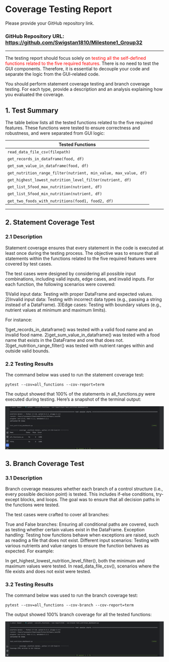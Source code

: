 # Coverage Testing Report

Please provide your GitHub repository link.
### GitHub Repository URL: https://github.com/Swigstan1810/Milestone1_Group32

---

The testing report should focus solely on <span style="color:red"> testing all the self-defined functions related to 
the five required features.</span> There is no need to test the GUI components. Therefore, it is essential to decouple your code and separate the logic from the GUI-related code.

You should perform statement coverage testing and branch coverage testing. For each type, provide a description and an analysis explaining how you evaluated the coverage.

## 1. **Test Summary**
The table below lists all the tested functions related to the five required features. These functions were tested to ensure correctness and robustness, and were separated from GUI logic:

| **Tested Functions**                                 |
|------------------------------------------------------|
| `read_data_file_csv(filepath)`                       |
| `get_records_in_dataframe(food, df)`                 |
| `get_sum_value_in_dataframe(food, df)`               |
| `get_nutrition_range_filter(nutrient, min_value, max_value, df)` |
| `get_highest_lowest_nutrition_level_filter(nutrient, df)` |
| `get_list_5food_max_nutrition(nutrient, df)`         |
| `get_list_5food_min_nutrition(nutrient, df)`         |
| `get_two_foods_with_nutritions(food1, food2, df)`    |


---

## 2. **Statement Coverage Test**

### 2.1 Description

Statement coverage ensures that every statement in the code is executed at least once during the testing process. The objective was to ensure that all statements within the functions related to the five required features were covered by test cases.

The test cases were designed by considering all possible input combinations, including valid inputs, edge cases, and invalid inputs. For each function, the following scenarios were covered:

1)Valid input data: Testing with proper DataFrame and expected values.
2)Invalid input data: Testing with incorrect data types (e.g., passing a string instead of a DataFrame).
3)Edge cases: Testing with boundary values (e.g., nutrient values at minimum and maximum limits).

For instance:

1)get_records_in_dataframe() was tested with a valid food name and an invalid food name.
2)get_sum_value_in_dataframe() was tested with a food name that exists in the DataFrame and one that does not.
3)get_nutrition_range_filter() was tested with nutrient ranges within and outside valid bounds.

### 2.2 Testing Results
The command below was used to run the statement coverage test:

```commandline
pytest --cov=all_functions --cov-report=term
```
The output showed that 100% of the statements in all_functions.py were executed during testing. Here’s a snapshot of the terminal output:

![statment](Statement_Coverage.png)

## 3. **Branch Coverage Test**

### 3.1 Description

Branch coverage measures whether each branch of a control structure (i.e., every possible decision point) is tested. This includes if-else conditions, try-except blocks, and loops. The goal was to ensure that all decision paths in the functions were tested.

The test cases were crafted to cover all branches:

True and False branches: Ensuring all conditional paths are covered, such as testing whether certain values exist in the DataFrame.
Exception handling: Testing how functions behave when exceptions are raised, such as reading a file that does not exist.
Different input scenarios: Testing with various nutrients and value ranges to ensure the function behaves as expected.
For example:

In get_highest_lowest_nutrition_level_filter(), both the minimum and maximum values were tested.
In read_data_file_csv(), scenarios where the file exists and does not exist were tested.

### 3.2 Testing Results
The command below was used to run the branch coverage test:
```commandline
pytest --cov=all_functions --cov-branch --cov-report=term
```
The output showed 100% branch coverage for all the tested functions:


![branch](Branch_Coverage.png)